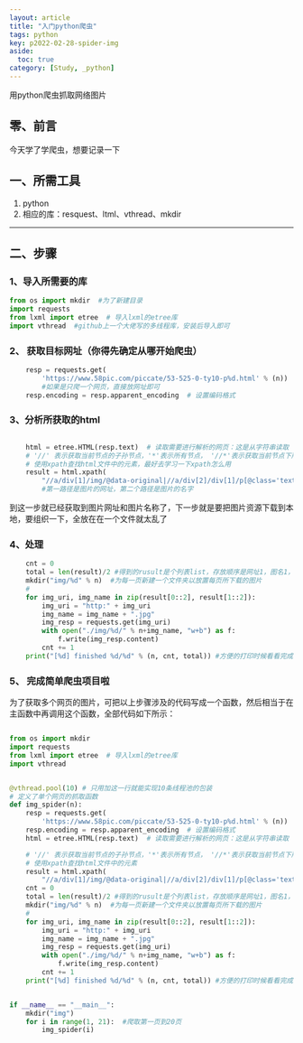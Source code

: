 ```yaml
---
layout: article
title: "入门python爬虫"
tags: python
key: p2022-02-28-spider-img
aside:
  toc: true
category: [Study, _python] 
---
```

用python爬虫抓取网络图片

## 零、前言
今天学了学爬虫，想要记录一下

## 一、所需工具
1. python
2. 相应的库：resquest、ltml、vthread、mkdir  

--------------------------------

## 二、步骤
### 1、**导入所需要的库**

```python
from os import mkdir  #为了新建目录
import requests  
from lxml import etree  # 导入lxml的etree库
import vthread  #github上一个大佬写的多线程库，安装后导入即可
```

### 2、 **获取目标网址（你得先确定从哪开始爬虫）**  

```python 
    resp = requests.get(
        'https://www.58pic.com/piccate/53-525-0-ty10-p%d.html' % (n))  # 爬虫的目标网址，为了抓取不同页面，而将页码定义为参数
        #如果是只爬一个网页，直接放网址即可
    resp.encoding = resp.apparent_encoding  # 设置编码格式
```
### 3、**分析所获取的html**   

```python

    html = etree.HTML(resp.text)  # 读取需要进行解析的网页：这是从字符串读取
    # '//' 表示获取当前节点的子孙节点，'*'表示所有节点， '//*'表示获取当前节点下所有节点， '@'表示获取相应属性
    # 使用xpath查找html文件中的元素，最好去学习一下xpath怎么用
    result = html.xpath(
        "//a/div[1]/img/@data-original|//a/div[2]/div[1]/p[@class='text']/text()") 
        #第一路径是图片的网址，第二个路径是图片的名字
```

到这一步就已经获取到图片网址和图片名称了，下一步就是要把图片资源下载到本地，要组织一下，全放在在一个文件就太乱了  


### 4、**处理**
```python 
    cnt = 0
    total = len(result)/2 #得到的rusult是个列表list，存放顺序是网址1，图名1，网址2，图名2……
    mkdir("img/%d" % n)  #为每一页新建一个文件夹以放置每页所下载的图片
    #
    for img_uri, img_name in zip(result[0::2], result[1::2]):
        img_uri = "http:" + img_uri
        img_name = img_name + ".jpg" 
        img_resp = requests.get(img_uri)
        with open("./img/%d/" % n+img_name, "w+b") as f:
            f.write(img_resp.content)
        cnt += 1
    print("[%d] finished %d/%d" % (n, cnt, total)) #方便的打印时候看看完成进度

```

### 5、 **完成简单爬虫项目啦**   
为了获取多个网页的图片，可把以上步骤涉及的代码写成一个函数，然后相当于在主函数中再调用这个函数，全部代码如下所示：

```python 

from os import mkdir
import requests
from lxml import etree  # 导入lxml的etree库
import vthread


@vthread.pool(10) # 只用加这一行就能实现10条线程池的包装
# 定义了单个网页的抓取函数
def img_spider(n):   
    resp = requests.get(
        'https://www.58pic.com/piccate/53-525-0-ty10-p%d.html' % (n))  # 爬虫的目标网址，为了抓取不同页面，而将页码定义为参数
    resp.encoding = resp.apparent_encoding  # 设置编码格式
    html = etree.HTML(resp.text)  # 读取需要进行解析的网页：这是从字符串读取

    # '//' 表示获取当前节点的子孙节点，'*'表示所有节点， '//*'表示获取当前节点下所有节点， '@'表示获取相应属性
    # 使用xpath查找html文件中的元素
    result = html.xpath(
        "//a/div[1]/img/@data-original|//a/div[2]/div[1]/p[@class='text']/text()") #第一路径是图片的网址，第二个路径是图片的名字
    cnt = 0
    total = len(result)/2 #得到的rusult是个列表list，存放顺序是网址1，图名1，网址2，图名2……
    mkdir("img/%d" % n)  #为每一页新建一个文件夹以放置每页所下载的图片
    #
    for img_uri, img_name in zip(result[0::2], result[1::2]):
        img_uri = "http:" + img_uri
        img_name = img_name + ".jpg" 
        img_resp = requests.get(img_uri)
        with open("./img/%d/" % n+img_name, "w+b") as f:
            f.write(img_resp.content)
        cnt += 1
    print("[%d] finished %d/%d" % (n, cnt, total)) #方便的打印时候看看完成进度


if __name__ == "__main__":
    mkdir("img")
    for i in range(1, 21):  #爬取第一页到20页
        img_spider(i)

```


